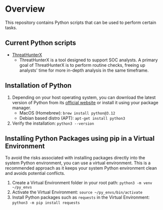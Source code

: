 # Overview
This repository contains Python scripts that can be used to perform certain tasks.

## Current Python scripts
- [ThreatHunterX](https://github.com/vand3rlinden/Python/tree/main/ThreatHunterX)
  - ThreatHunterX is a tool designed to support SOC analysts. A primary goal of ThreatHunterX is to perform routine checks, freeing up analysts' time for more in-depth analysis in the same timeframe.

## Installation of Python
1. Depending on your host operating system, you can download the latest version of Python from its [official website](https://www.python.org/downloads/) or install it using your package manager.
   - MacOS (Homebrew): `brew install python@3.12`
   - Debian based distro (APT): `apt-get install python3`
2. Verify the installation: `python3 --version`

## Installing Python Packages using pip in a Virtual Environment
To avoid the risks associated with installing packages directly into the system Python environment, you can use a virtual environment. This is a recommended approach as it keeps your system Python environment clean and avoids potential conflicts.

1. Create a Virtual Environment folder in your root path: `python3 -m venv ~/py_envs`
2. Activate the Virtual Environment: `source ~/py_envs/bin/activate`
3. Install Python packages such as `requests` in the Virtual Environment: `python3 -m pip install requests`
